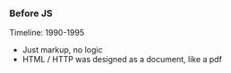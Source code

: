 ### Before JS

Timeline: 1990-1995

- Just markup, no logic
- HTML / HTTP was designed as a document, like a pdf
